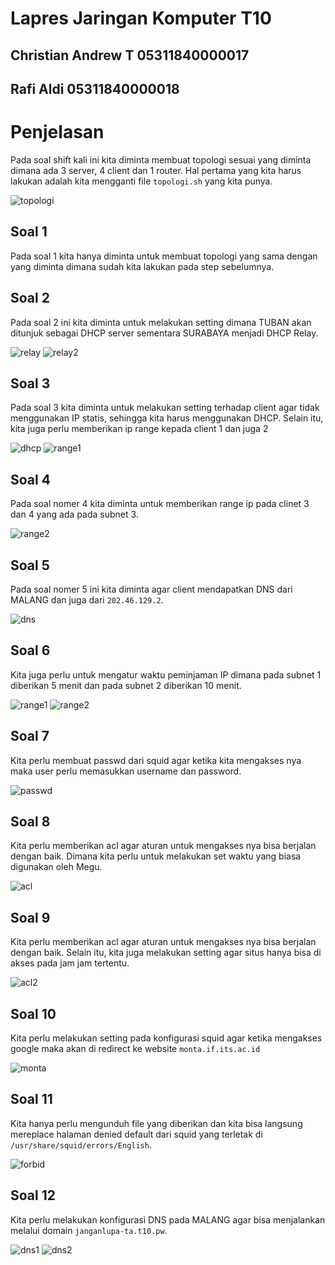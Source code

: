 # Lapres Jaringan Komputer T10

## Christian Andrew T 05311840000017
## Rafi Aldi    05311840000018

# Penjelasan

Pada soal shift kali ini kita diminta membuat topologi sesuai yang diminta dimana ada 3 server, 4 client dan 1 router.
Hal pertama yang kita harus lakukan adalah kita mengganti file ```topologi.sh``` yang kita punya.

![topologi](/image/topo.png)

## Soal 1
Pada soal 1 kita hanya diminta untuk membuat topologi yang sama dengan yang diminta dimana sudah kita lakukan pada step sebelumnya.

## Soal 2 
Pada soal 2 ini kita diminta untuk melakukan setting dimana TUBAN akan ditunjuk sebagai DHCP server sementara SURABAYA menjadi DHCP Relay.

![relay](/image/surabaya_relay.png)
![relay2](/image/dhcp_server_tuban.png)
<!-- insert gambar surabaya + tuban -->

## Soal 3 
Pada soal 3 kita diminta untuk melakukan setting terhadap client agar tidak menggunakan IP statis, sehingga kita harus menggunakan DHCP. Selain itu, kita juga perlu memberikan ip range kepada client 1 dan juga 2

![dhcp](/image/gambar_dhcp.png)
![range1](/image/range_ip_1.png)

<!-- insert gambar dhcp, range 1-->

## Soal 4
Pada soal nomer 4 kita diminta untuk memberikan range ip pada clinet 3 dan 4 yang ada pada subnet 3.

![range2](/image/range_ip_2.png)
<!-- insert gambar range ip 2 -->

## Soal 5
Pada soal nomer 5 ini kita diminta agar client mendapatkan DNS dari MALANG dan juga dari `202.46.129.2`. 

![dns](/image/client_dns.png)

<!-- insert gambar client dns -->

## Soal 6
Kita juga perlu untuk mengatur waktu peminjaman IP dimana pada subnet 1 diberikan 5 menit dan pada subnet 2 diberikan 10 menit.

![range1](/image/range_ip_1.png)
![range2](/image/range_ip_2.png)
<!-- insert gambar range 1 + 2 -->

## Soal 7
Kita perlu membuat passwd dari squid agar ketika kita mengakses nya maka user perlu memasukkan username dan password.

![passwd](/image/signin.png)

## Soal 8
Kita perlu memberikan acl agar aturan untuk mengakses nya bisa berjalan dengan baik. Dimana kita perlu untuk melakukan set waktu yang biasa digunakan oleh Megu.

![acl](/image/acl_rule.png)

<!-- insert gambar acl rule -->

## Soal 9
Kita perlu memberikan acl agar aturan untuk mengakses nya bisa berjalan dengan baik. Selain itu, kita juga melakukan setting agar situs hanya bisa di akses pada jam jam tertentu.

![acl2](/image/acl_rule.png)
<!-- insert gambar acl rule -->

## Soal 10
Kita perlu melakukan setting pada konfigurasi squid agar ketika mengakses google maka akan di redirect ke website `monta.if.its.ac.id`

![monta](/image/redirect.png)
<!-- insert gambar monta -->

## Soal 11
Kita hanya perlu mengunduh file yang diberikan dan kita bisa langsung mereplace halaman denied default dari squid yang terletak di `/usr/share/squid/errors/English`.

![forbid](/image/forbid.png)
<!-- insert gambar forbidden -->

## Soal 12
Kita perlu melakukan konfigurasi DNS pada MALANG agar bisa menjalankan melalui domain `janganlupa-ta.t10.pw`.

![dns1](/image/dns1.png)
![dns2](/image/dns2.png)

<!-- insert gambar domain nomer 12 -->